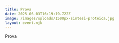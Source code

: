 ```yaml
---
title: Prova
date: 2025-06-03T16:19:19.722Z
image: /images/uploads/1500px-sintesi-proteica.jpg
layout: event.njk
---
```

P﻿rova